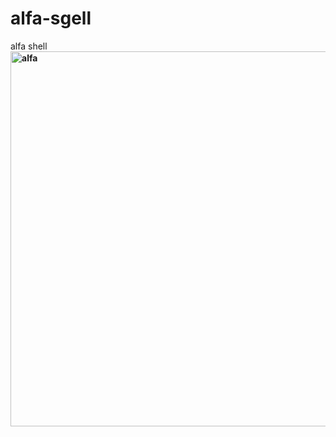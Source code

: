 # alfa-sgell
alfa shell
<strong><img title="alfa" src="https://www.wsoshell.org/uploads/blog/2022/05/alfa.jpg" alt="alfa" width="1200" height="600" /></strong></h3>
